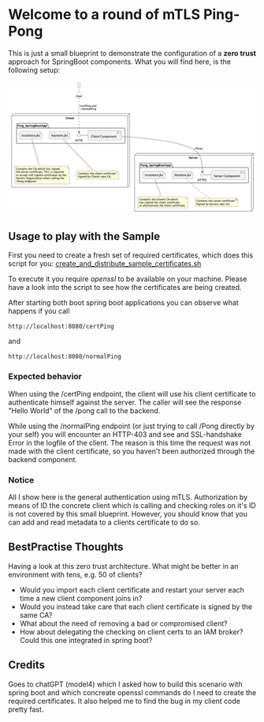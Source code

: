 # Welcome to a round of mTLS Ping-Pong

This is just a small blueprint to demonstrate the configuration  of a **zero trust** approach for SpringBoot components.
What you will find here, is the following setup:

![ComponentView.png](ComponentView.png)

## Usage to play with the Sample

First you need to create a fresh set of required certificates, which does this script for you:
[create_and_distribute_sample_certificates.sh](Certificate_Factory%2Fcreate_and_distribute_sample_certificates.sh)

To execute it you require _openssl_ to be available on your machine. Please have a look
into the script to see how the certificates are being created.

After starting both boot spring boot applications you can observe what happens if you call

    http://localhost:8080/certPing

and 

    http://localhost:8080/normalPing

### Expected behavior

When using the /certPing endpoint, the client will use his client certificate 
to authenticate himself against the server. The caller will see the response "Hello World" 
of the /pong call to the backend.

While using the /normalPing endpoint (or just trying to call /Pong directly by your self) 
you will encounter an HTTP-403 and see and SSL-handshake Error in the logfile of the 
client. The reason is this time the request was not made with the client certificate, 
so you haven't been authorized through the backend component.

### Notice

All I show here is the general authentication using mTLS. 
Authorization by means of ID the concrete client which is calling and checking
roles on it's ID is not covered by this small blueprint. 
However, you should know that you can add and read metadata to a clients certificate to do so.

## BestPractise Thoughts

Having a look at this zero trust architecture.
What might be better in an environment with tens, e.g. 50 of clients?

* Would you import each client certificate and restart your server each time a new client component joins in?
* Would you instead take care that each client certificate is signed by the same CA?
* What about the need of removing a bad or compromised client?
* How about delegating the checking on client certs to an IAM broker? Could this one integrated in spring boot?

## Credits

Goes to chatGPT (model4) which I asked how to build this scenario with spring boot and which concreate openssl
commands do I need to create the required certificates. It also helped me to find the bug in my client code pretty fast.